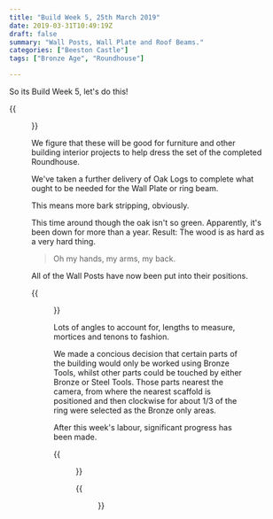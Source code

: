 ```yaml
---
title: "Build Week 5, 25th March 2019"
date: 2019-03-31T10:49:19Z
draft: false
summary: "Wall Posts, Wall Plate and Roof Beams."
categories: ["Beeston Castle"]
tags: ["Bronze Age", "Roundhouse"]

---
```

So its Build Week 5, let's do this!


{{<figure src="../larch-logs.jpg" caption="A quantity of Larch Logs has arrived at the site.">}}

We figure that these will be good for furniture and other building interior projects to help dress the set of the completed Roundhouse.

We've taken a further delivery of Oak Logs to complete what ought to be needed for the Wall Plate or ring beam.

This means more bark stripping, obviously.

This time around though the oak isn't so green. Apparently, it's been down for more than a year. 
Result: The wood is as hard as a very hard thing. 

> Oh my hands, my arms, my back.

All of the Wall Posts have now been put into their positions.

{{<figure src="../wall-plate-preparations.jpg" 
caption="When not stripping bark, its all hands to preparing the parts for the Wall Plate.">}}

Lots of angles to account for, lengths to measure, mortices and tenons to fashion. 

We made a concious decision that 
certain parts of the building would only be worked using Bronze Tools, whilst other parts could be touched 
by either Bronze or Steel Tools. Those parts nearest the camera, from where the nearest scaffold is positioned and 
then clockwise for about 1/3 of the ring were selected as the Bronze only areas.

After this week's labour, significant progress has been made.

{{<figure src="../roof-kit.jpg" caption="The Ash Poles are now a Roof Kit, waiting to be assembled.">}}

{{<figure src="../ready-for-hoisting.jpg" caption="Many of the parts for the Wall Plate are now ready and have been put into position ready for hoisting into position during the next Build Week.">}}

